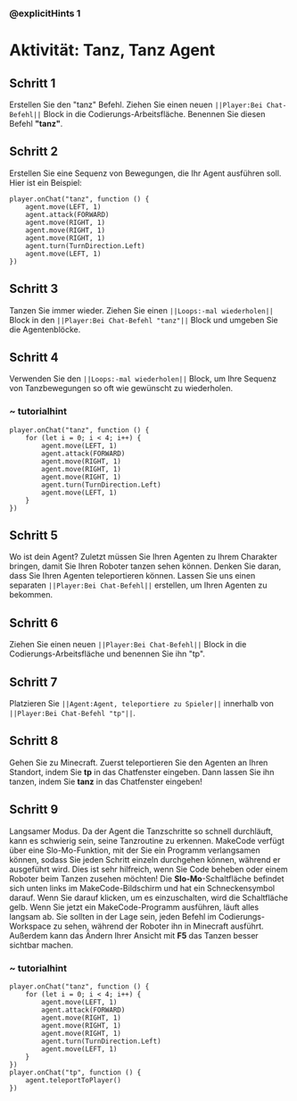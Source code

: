 ### @explicitHints 1

# Aktivität: Tanz, Tanz Agent 

## Schritt 1
Erstellen Sie den "tanz" Befehl. Ziehen Sie einen neuen ``||Player:Bei Chat-Befehl||`` Block in die Codierungs-Arbeitsfläche. Benennen Sie diesen Befehl **"tanz"**.

## Schritt 2
Erstellen Sie eine Sequenz von Bewegungen, die Ihr Agent ausführen soll. Hier ist ein Beispiel:

```template 
player.onChat("tanz", function () {
    agent.move(LEFT, 1)
    agent.attack(FORWARD)
    agent.move(RIGHT, 1)
    agent.move(RIGHT, 1)
    agent.move(RIGHT, 1)
    agent.turn(TurnDirection.Left)
    agent.move(LEFT, 1)
})
```

## Schritt 3
Tanzen Sie immer wieder. Ziehen Sie einen ``||Loops:-mal wiederholen||`` Block in den ``||Player:Bei Chat-Befehl "tanz"||`` Block und umgeben Sie die Agentenblöcke.

## Schritt 4
Verwenden Sie den ``||Loops:-mal wiederholen||`` Block, um Ihre Sequenz von Tanzbewegungen so oft wie gewünscht zu wiederholen.

### ~ tutorialhint
``` blocks
player.onChat("tanz", function () {
    for (let i = 0; i < 4; i++) {
        agent.move(LEFT, 1)
        agent.attack(FORWARD)
        agent.move(RIGHT, 1)
        agent.move(RIGHT, 1)
        agent.move(RIGHT, 1)
        agent.turn(TurnDirection.Left)
        agent.move(LEFT, 1)
    }
})
```

## Schritt 5
Wo ist dein Agent? Zuletzt müssen Sie Ihren Agenten zu Ihrem Charakter bringen, damit Sie Ihren Roboter tanzen sehen können. Denken Sie daran, dass Sie Ihren Agenten teleportieren können. Lassen Sie uns einen separaten ``||Player:Bei Chat-Befehl||`` erstellen, um Ihren Agenten zu bekommen.

## Schritt 6
Ziehen Sie einen neuen ``||Player:Bei Chat-Befehl||`` Block in die Codierungs-Arbeitsfläche und benennen Sie ihn "tp".

## Schritt 7
Platzieren Sie ``||Agent:Agent, teleportiere zu Spieler||`` innerhalb von ``||Player:Bei Chat-Befehl "tp"||``.

## Schritt 8
Gehen Sie zu Minecraft. Zuerst teleportieren Sie den Agenten an Ihren Standort, indem Sie **tp** in das Chatfenster eingeben. Dann lassen Sie ihn tanzen, indem Sie **tanz** in das Chatfenster eingeben!

## Schritt 9
Langsamer Modus. Da der Agent die Tanzschritte so schnell durchläuft, kann es schwierig sein, seine Tanzroutine zu erkennen. MakeCode verfügt über eine Slo-Mo-Funktion, mit der Sie ein Programm verlangsamen können, sodass Sie jeden Schritt einzeln durchgehen können, während er ausgeführt wird. Dies ist sehr hilfreich, wenn Sie Code beheben oder einem Roboter beim Tanzen zusehen möchten! Die **Slo-Mo**-Schaltfläche befindet sich unten links im MakeCode-Bildschirm und hat ein Schneckensymbol darauf. Wenn Sie darauf klicken, um es einzuschalten, wird die Schaltfläche gelb. Wenn Sie jetzt ein MakeCode-Programm ausführen, läuft alles langsam ab. Sie sollten in der Lage sein, jeden Befehl im Codierungs-Workspace zu sehen, während der Roboter ihn in Minecraft ausführt. Außerdem kann das Ändern Ihrer Ansicht mit **F5** das Tanzen besser sichtbar machen.

### ~ tutorialhint
``` blocks
player.onChat("tanz", function () {
    for (let i = 0; i < 4; i++) {
        agent.move(LEFT, 1)
        agent.attack(FORWARD)
        agent.move(RIGHT, 1)
        agent.move(RIGHT, 1)
        agent.move(RIGHT, 1)
        agent.turn(TurnDirection.Left)
        agent.move(LEFT, 1)
    }
})
player.onChat("tp", function () {
    agent.teleportToPlayer()
})

```
